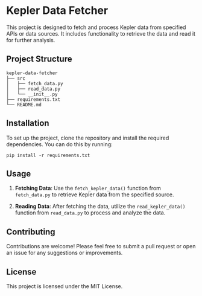 # Kepler Data Fetcher

This project is designed to fetch and process Kepler data from specified APIs or data sources. It includes functionality to retrieve the data and read it for further analysis.

## Project Structure

```
kepler-data-fetcher
├── src
│   ├── fetch_data.py
│   ├── read_data.py
│   └── __init__.py
├── requirements.txt
└── README.md
```

## Installation

To set up the project, clone the repository and install the required dependencies. You can do this by running:

```
pip install -r requirements.txt
```

## Usage

1. **Fetching Data**: Use the `fetch_kepler_data()` function from `fetch_data.py` to retrieve Kepler data from the specified source.
   
2. **Reading Data**: After fetching the data, utilize the `read_kepler_data()` function from `read_data.py` to process and analyze the data.

## Contributing

Contributions are welcome! Please feel free to submit a pull request or open an issue for any suggestions or improvements.

## License

This project is licensed under the MIT License.